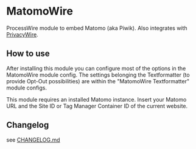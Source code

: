 # MatomoWire
ProcessWire module to embed Matomo (aka Piwik). Also integrates with [PrivacyWire](https://github.com/blaueQuelle/privacywire/).

## How to use
After installing this module you can configure most of the options in the MatomoWire module config. The settings belonging the Textformatter (to provide Opt-Out possibilities) are within the "MatomoWire Textformatter" module configs.

This module requires an installed Matomo instance. Insert your Matomo URL and the Site ID or Tag Manager Container ID of the current website. 

## Changelog
see [CHANGELOG.md](CHANGELOG.md)
